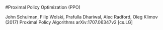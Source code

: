 #Proximal Policy Optimization (PPO)

John Schulman, Filip Wolski, Prafulla Dhariwal, Alec Radford, Oleg Klimov (2017) Proximal Policy Algorithms arXiv:1707.06347v2 [cs.LG]
